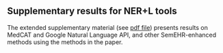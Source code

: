 ## Supplementary results for NER+L tools

The extended supplementary material (see [pdf file](https://github.com/acadTags/Rare-disease-identification/blob/main/supp-results/Extended-Supp-Mat-Benchmarking-NER%2BL-Results-Rare-Disease.pdf)) presents results on MedCAT and Google Natural Language API, and other SemEHR-enhanced methods using the methods in the paper.